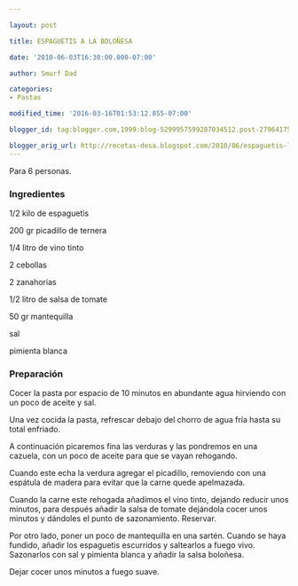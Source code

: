 ```yaml
---

layout: post

title: ESPAGUETIS A LA BOLOÑESA

date: '2010-06-03T16:30:00.000-07:00'

author: Smurf Dad

categories:
- Pastas

modified_time: '2016-03-16T01:53:12.855-07:00'

blogger_id: tag:blogger.com,1999:blog-5299957599287034512.post-2796417548987627893

blogger_orig_url: http://recetas-desa.blogspot.com/2010/06/espaguetis-la-bolonesa.html
---
```


Para 6 personas.

<h3>Ingredientes</h3>

1/2 kilo de espaguetis

200 gr picadillo de ternera

1/4 litro de vino tinto

2 cebollas

2 zanahorias

1/2 litro de salsa de tomate

50 gr mantequilla

sal

pimienta blanca

<h3>Preparación</h3>

Cocer la pasta por espacio de 10 minutos en abundante agua hirviendo con un poco de aceite y sal.

Una vez cocida la pasta, refrescar debajo del chorro de agua fría hasta su total enfriado.

A continuación picaremos fina las verduras y las pondremos en una cazuela, con un poco de aceite para que se vayan rehogando.

Cuando este echa la verdura agregar el picadillo, removiendo con una espátula de madera para evitar que la carne quede apelmazada.

Cuando la carne este rehogada añadimos el vino tinto, dejando reducir unos minutos, para después añadir la salsa de tomate dejándola cocer unos minutos y dándoles el punto de sazonamiento. Reservar.

Por otro lado, poner un poco de mantequilla en una sartén. Cuando se haya fundido, añadir los espaguetis escurridos y saltearlos a fuego vivo. Sazonarlos con sal y pimienta blanca y añadir la salsa boloñesa.

Dejar cocer unos minutos a fuego suave.

